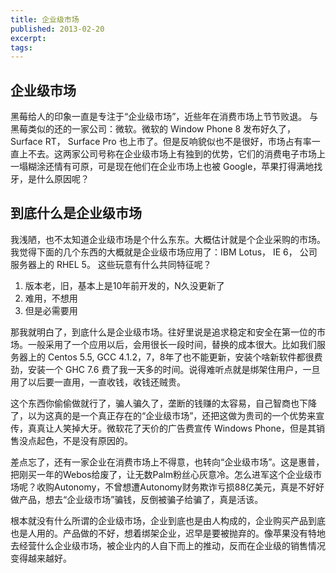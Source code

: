 ```yaml
---
title: 企业级市场
published: 2013-02-20
excerpt: 
tags: 
---
```


## 企业级市场

黑莓给人的印象一直是专注于“企业级市场”，近些年在消费市场上节节败退。 与黑莓类似的还的一家公司：微软。微软的 Window Phone 8 发布好久了， Surface RT， Surface Pro 也上市了。但是反响貌似也不是很好，市场占有率一直上不去。这两家公司号称在企业级市场上有独到的优势，它们的消费电子市场上一塌糊涂还情有可原，可是现在他们在企业市场上也被 Google，苹果打得满地找牙，是什么原因呢？

## 到底什么是企业级市场

我浅陋，也不太知道企业级市场是个什么东东。大概估计就是个企业采购的市场。我觉得下面的几个东西的大概就是企业级市场应用了：IBM Lotus， IE 6， 公司服务器上的 RHEL 5。 这些玩意有什么共同特征呢？

1.  版本老，旧，基本上是10年前开发的，N久没更新了
2.  难用，不想用
3.  但是必需要用

那我就明白了，到底什么是企业级市场。往好里说是追求稳定和安全在第一位的市场。一般采用了一个应用以后，会用很长一段时间，替换的成本很大。比如我们服务器上的 Centos 5.5, GCC 4.1.2，7，8年了也不能更新，安装个啥新软件都很费劲，安装一个 GHC 7.6 费了我一天多的时间。说得难听点就是绑架住用户，一旦用了以后要一直用，一直收钱，收钱还贼贵。

这个东西你偷偷做就行了，骗人骗久了，垄断的钱赚的太容易，自己智商也下降了，以为这真的是一个真正存在的“企业级市场”，还把这做为贵司的一个优势来宣传，真真让人笑掉大牙。微软花了天价的广告费宣传 Windows Phone，但是其销售没点起色，不是没有原因的。

差点忘了，还有一家企业在消费市场上不得意，也转向“企业级市场”。这是惠普，把刚买一年的Webos给废了，让无数Palm粉丝心灰意冷。怎么进军这个企业级市场呢？收购Autonomy，不曾想遭Autonomy财务欺诈亏损88亿美元，真是不好好做产品，想去“企业级市场”骗钱，反倒被骗子给骗了，真是活该。

根本就没有什么所谓的企业级市场，企业到底也是由人构成的，企业购买产品到底也是人用的。产品做的不好，想着绑架企业，迟早是要被抛弃的。像苹果没有特地去经营什么企业级市场，被企业内的人自下而上的推动，反而在企业级的销售情况变得越来越好。
